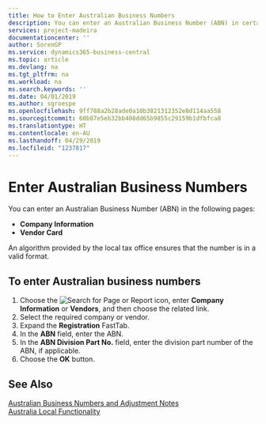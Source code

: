 ```yaml
---
title: How to Enter Australian Business Numbers
description: You can enter an Australian Business Number (ABN) in certain pages.
services: project-madeira
documentationcenter: ''
author: SorenGP
ms.service: dynamics365-business-central
ms.topic: article
ms.devlang: na
ms.tgt_pltfrm: na
ms.workload: na
ms.search.keywords: ''
ms.date: 04/01/2019
ms.author: sgroespe
ms.openlocfilehash: 9ff788a2b28ade0a10b3821312352e8d114aa558
ms.sourcegitcommit: 60b87e5eb32bb408dd65b9855c29159b1dfbfca8
ms.translationtype: HT
ms.contentlocale: en-AU
ms.lasthandoff: 04/29/2019
ms.locfileid: "1237817"
---
```

# <a name="enter-australian-business-numbers"></a>Enter Australian Business Numbers
You can enter an Australian Business Number (ABN) in the following pages:  

- **Company Information**  
- **Vendor Card**  

An algorithm provided by the local tax office ensures that the number is in a valid format.  

## <a name="to-enter-australian-business-numbers"></a>To enter Australian business numbers  

1.  Choose the ![Search for Page or Report](../../media/ui-search/search_small.png "Search for Page or Report icon") icon, enter **Company Information** or **Vendors**, and then choose the related link.  
2.  Select the required company or vendor.  
3.  Expand the **Registration** FastTab.  
4.  In the **ABN** field, enter the ABN.  
5.  In the **ABN Division Part No.** field, enter the division part number of the ABN, if applicable.  
6.  Choose the **OK** button.  

## <a name="see-also"></a>See Also  
 [Australian Business Numbers and Adjustment Notes](australian-business-numbers-and-adjustment-notes.md)   
 [Australia Local Functionality](australia-local-functionality.md)
